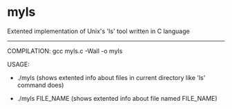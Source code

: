 # myls
Extented implementation of Unix's 'ls' tool written in C language

-------------------------

COMPILATION:
gcc myls.c -Wall -o myls

USAGE:
* ./myls (shows extented info about files in current directory like 'ls' command does)
- ./myls FILE_NAME (shows extented info about file named FILE_NAME)
